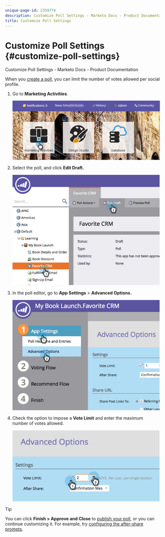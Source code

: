 ```yaml
---
unique-page-id: 2359774
description: Customize Poll Settings - Marketo Docs - Product Documentation
title: Customize Poll Settings
---
```


# Customize Poll Settings {#customize-poll-settings}

Customize Poll Settings - Marketo Docs - Product Documentation

When you [create a poll](create-a-poll.md), you can limit the number of votes allowed per social profile.

1. Go to **Marketing Activities**. 

   ![](assets/login-marketing-activities.png)

1. Select the poll, and click **Edit Draft.**

   ![](assets/image2014-9-19-10-3a56-3a37.png)

1. In the poll editor, go to **App Settings** > **Advanced Options.**

   ![](assets/image2014-9-19-10-3a56-3a44.png)

1. Check the option to impose a **Vote Limit** and enter the maximum number of votes allowed.

   ![](assets/image2014-9-19-10-3a56-3a54.png)

>[!TIP]
>
>You can click **Finish > Approve and Close** to [publish your poll](publish-a-poll.md), or you can continue customizing it. For example, try [configuring the after-share prompts](../../../../../welcome-to-marketo-docs/product-docs/demand-generation/social/configuring-social-actions/configure-after-share-prompts.md).


